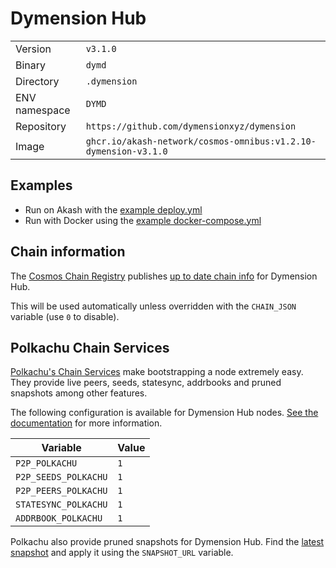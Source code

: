 # Dymension Hub

| | |
|---|---|
|Version|`v3.1.0`|
|Binary|`dymd`|
|Directory|`.dymension`|
|ENV namespace|`DYMD`|
|Repository|`https://github.com/dymensionxyz/dymension`|
|Image|`ghcr.io/akash-network/cosmos-omnibus:v1.2.10-dymension-v3.1.0`|

## Examples

- Run on Akash with the [example deploy.yml](./deploy.yml)
- Run with Docker using the [example docker-compose.yml](./docker-compose.yml)

## Chain information

The [Cosmos Chain Registry](https://github.com/cosmos/chain-registry) publishes [up to date chain info](https://raw.githubusercontent.com/cosmos/chain-registry/master/dymension/chain.json) for Dymension Hub.

This will be used automatically unless overridden with the `CHAIN_JSON` variable (use `0` to disable).

## Polkachu Chain Services

[Polkachu's Chain Services](https://www.polkachu.com/) make bootstrapping a node extremely easy. They provide live peers, seeds, statesync, addrbooks and pruned snapshots among other features.

The following configuration is available for Dymension Hub nodes. [See the documentation](../README.md#polkachu-services) for more information.

|Variable|Value|
|---|---|
|`P2P_POLKACHU`|`1`|
|`P2P_SEEDS_POLKACHU`|`1`|
|`P2P_PEERS_POLKACHU`|`1`|
|`STATESYNC_POLKACHU`|`1`|
|`ADDRBOOK_POLKACHU`|`1`|

Polkachu also provide pruned snapshots for Dymension Hub. Find the [latest snapshot](https://polkachu.com/tendermint_snapshots/akash) and apply it using the `SNAPSHOT_URL` variable.
